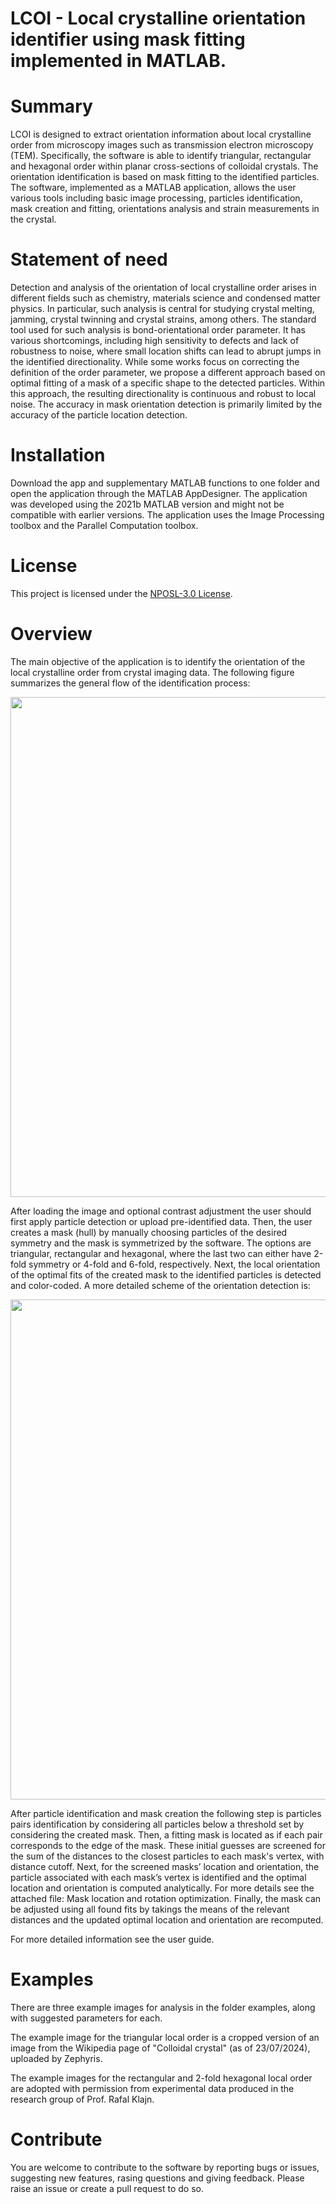 # LCOI - Local crystalline orientation identifier using mask fitting implemented in MATLAB.

# Summary

LCOI is designed to extract orientation information about local crystalline order from microscopy images such as transmission electron microscopy (TEM). Specifically, the software is able to identify triangular, rectangular and hexagonal order within planar cross-sections of colloidal crystals. The orientation identification is based on mask fitting to the identified particles. The software, implemented as a MATLAB application, allows the user various tools including basic image processing, particles identification, mask creation and fitting, orientations analysis and strain measurements in the crystal. 

# Statement of need

Detection and analysis of the orientation of local crystalline order arises in different fields such as chemistry, materials science and condensed matter physics. In particular, such analysis is central for studying crystal melting, jamming, crystal twinning and crystal strains, among others. The standard tool used for such analysis is bond-orientational order parameter. It has various shortcomings, including high sensitivity to defects and lack of robustness to noise, where small location shifts can lead to abrupt jumps in the identified directionality. While some works focus on correcting the definition of the order parameter, we propose a different approach based on optimal fitting of a mask of a specific shape to the detected particles. Within this approach, the resulting directionality is continuous and robust to local noise. The accuracy in mask orientation detection is primarily limited by the accuracy of the particle location detection. 

# Installation
Download the app and supplementary MATLAB functions to one folder and open the application through the MATLAB AppDesigner. The application was developed using the 2021b MATLAB version and might not be compatible with earlier versions. The application uses the Image Processing toolbox and the Parallel Computation toolbox. 

# License
This project is licensed under the [NPOSL-3.0 License](https://spdx.org/licenses/NPOSL-3.0).

# Overview
The main objective of the application is to identify the orientation of the local crystalline order from crystal imaging data.
The following figure summarizes the general flow of the identification process:

<img src="https://github.com/SnirMeiri/crystalDirections/blob/main/User%20guide%20images/over1.png" width="800">

After loading the image and optional contrast adjustment the user should first apply particle detection or upload pre-identified data. Then, the user creates a mask (hull) by manually choosing particles of the desired symmetry and the mask is symmetrized by the software. The options are triangular, rectangular and hexagonal, where the last two can either have 2-fold symmetry or 4-fold and 6-fold, respectively. Next, the local orientation of the optimal fits of the created mask to the identified particles is detected and color-coded. A more detailed scheme of the orientation detection is:

<img src="https://github.com/SnirMeiri/crystalDirections/blob/main/User%20guide%20images/over2.png" width="800">

After particle identification and mask creation the following step is particles pairs identification by considering all particles below a threshold set by considering the created mask. Then, a fitting mask is located as if each pair corresponds to the edge of the mask. These initial guesses are screened for the sum of the distances to the closest particles to each mask's vertex, with distance cutoff.  Next, for the screened masks’ location and orientation, the particle associated with each mask’s vertex is identified and the optimal location and orientation is computed analytically. For more details see the attached file: Mask location and rotation optimization. Finally, the mask can be adjusted using all found fits by takings the means of the relevant distances and the updated optimal location and orientation are recomputed.

For more detailed information see the user guide.

# Examples
There are three example images for analysis in the folder examples, along with suggested parameters for each. 

The example image for the triangular local order is a cropped version of an image from the Wikipedia page of "Colloidal crystal" (as of 23/07/2024), uploaded by Zephyris.

The example images for the rectangular and 2-fold hexagonal local order are adopted with permission from experimental data produced in the research group of Prof. Rafal Klajn. 

# Contribute
You are welcome to contribute to the software by reporting bugs or issues, suggesting new features, rasing questions and giving feedback. Please raise an issue or create a pull request to do so.
